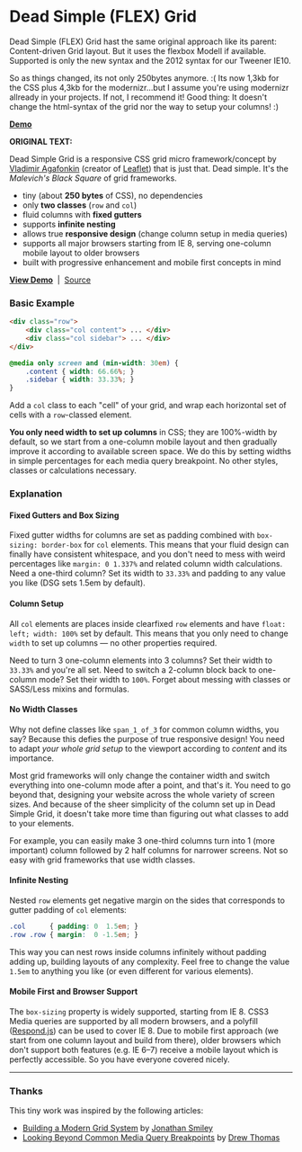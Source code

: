 Dead Simple (FLEX) Grid
=======================

Dead Simple (FLEX) Grid hast the same original approach like its parent: Content-driven Grid layout. But it uses the flexbox Modell if available.
Supported is only the new syntax and the 2012 syntax for our Tweener IE10. 

So as things changed, its not only 250bytes anymore. :( Its now 1,3kb for the CSS plus 4,3kb for the modernizr...but I assume you're using modernizr allready in your projects. If not, I recommend it!
Good thing: It doesn't change the html-syntax of the grid nor the way to setup your columns! :)

**[Demo](https://dacyberpunk.github.io/dead-simple-grid/)**

**ORIGINAL TEXT:**

Dead Simple Grid is a responsive CSS grid micro framework/concept by [Vladimir Agafonkin](http://agafonkin.com/en) (creator of [Leaflet](http://leafletjs.com)) that is just that. Dead simple. It's the *Malevich's Black Square* of grid frameworks.

 * tiny (about **250 bytes** of CSS), no dependencies
 * only **two classes** (`row` and `col`)
 * fluid columns with **fixed gutters**
 * supports **infinite nesting**
 * allows true **responsive design** (change column setup in media queries)
 * supports all major browsers starting from IE&nbsp;8, serving one-column mobile layout to older browsers
 * built with progressive enhancement and mobile first concepts in mind

**[View Demo](http://mourner.github.com/dead-simple-grid)** &nbsp;|&nbsp; [Source](css/grid.css)

### Basic Example

```html
<div class="row">
	<div class="col content"> ... </div>
	<div class="col sidebar"> ... </div>
</div>
```

```css
@media only screen and (min-width: 30em) {
	.content { width: 66.66%; }
	.sidebar { width: 33.33%; }
}
```

Add a `col` class to each "cell" of your grid, and wrap each horizontal set of cells with a `row`-classed element.

**You only need width to set up columns** in CSS; they are 100%-width by default, so we start from a one-column mobile layout and then gradually improve it according to available screen space. We do this by setting widths in simple percentages for each media query breakpoint. No other styles, classes or calculations necessary.

### Explanation

#### Fixed Gutters and Box Sizing

Fixed gutter widths for columns are set as padding combined with `box-sizing: border-box` for `col` elements. This  means that your fluid design can finally have consistent whitespace, and you don't need to mess with weird percentages like `margin: 0 1.337%` and related column width calculations. Need a one-third column? Set its width to `33.33%` and padding to any value you like (DSG sets 1.5em by default).

#### Column Setup

All `col` elements are places inside clearfixed `row` elements and have `float: left; width: 100%` set by default. This means that you only need to change `width` to set up columns &mdash; no other properties required.

Need to turn 3 one-column elements into 3 columns? Set their width to `33.33%` and you're all set. Need to switch a 2-column block back to one-column mode? Set their width to `100%`. Forget about messing with classes or SASS/Less mixins and formulas.

#### No Width Classes

Why not define classes like `span_1_of_3` for common column widths, you say? Because this defies the purpose of true responsive design! You need to adapt *your whole grid setup* to the viewport according to *content* and its importance.

Most grid frameworks will only change the container width and switch everything into one-column mode after a point, and that's it. You need to go beyond that, designing your website across the whole variety of screen sizes. And because of the sheer simplicity of the column set up in Dead Simple Grid, it doesn't take more time than figuring out what classes to add to your elements.

For example, you can easily make 3 one-third columns turn into 1 (more important) column followed by 2 half columns for narrower screens. Not so easy with grid frameworks that use width classes.

#### Infinite Nesting

Nested `row` elements get negative margin on the sides that corresponds to gutter padding of `col` elements:

```css
.col      { padding: 0  1.5em; }
.row .row { margin:  0 -1.5em; }
```

This way you can nest rows inside columns infinitely without padding adding up, building layouts of any complexity. Feel free to change the value `1.5em` to anything you like (or even different for various elements).

#### Mobile First and Browser Support

The `box-sizing` property is widely supported, starting from IE 8. CSS3 Media queries are supported by all modern browsers, and a polyfill ([Respond.js][]) can be used to cover IE 8. Due to mobile first approach (we start from one column layout and build from there), older browsers which don't support both features (e.g. IE 6&ndash;7) receive a mobile layout which is perfectly accessible. So you have everyone covered nicely.

---

### Thanks

This tiny work was inspired by the following articles:

 * [Building a Modern Grid System](http://www.netmagazine.com/tutorials/building-modern-grid-system) by [Jonathan Smiley](http://www.zurb.com/about/profile/jonathan-smiley)
 * [Looking Beyond Common Media Query Breakpoints](http://mobile.smashingmagazine.com/2012/10/24/beyond-common-media-query-breakpoints/) by [Drew Thomas](http://brolik.com)

 [Respond.js]: https://github.com/scottjehl/Respond
